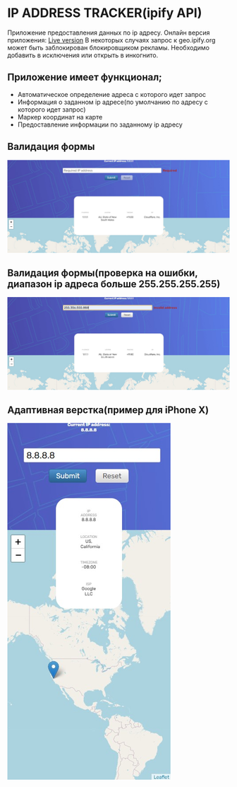 # IP ADDRESS TRACKER(ipify API)

Приложение предоставления данных по ip адресу.
Онлайн версия приложения: [Live version](https://ip-tracker-ver2-git-master.saint-fons.vercel.app/)
В некоторых случаях запрос к geo.ipify.org может быть заблокирован блокировщиком рекламы. Необходимо добавить в исключения или открыть в инкогнито.

## Приложение имеет функционал;

* Автоматическое определение адреса с которого идет запрос
* Информация о заданном ip адресе(по умолчанию по адресу с которого идет запрос)
* Маркер координат на карте
* Предоставление информации по заданному ip адресу

## Валидация формы
![](example1.jpg)
## Валидация формы(проверка на ошибки, диапазон ip адреса больше 255.255.255.255)
![](example2.jpg)
## Адаптивная верстка(пример для iPhone X)
![](example3.jpg)
